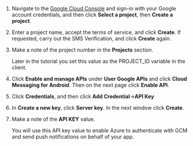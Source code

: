 1. Navigate to the [Google Cloud Console](https://console.developers.google.com/project) and sign-in with your Google account credentials, and then click **Select a project**, then **Create a project**.

2. Enter a project name, accept the terms of service, and click **Create**. If requested, carry out the SMS Verification, and click **Create** again.

3. Make a note of the project number in the **Projects** section. 

    Later in the tutorial you set this value as the PROJECT_ID variable in the client.

4. Click **Enable and manage APIs** under **User Google APIs** and click **Cloud Messaging for Android**. Then on the next page click **Enable API**. 

5. Click **Credentials**, and then click **Add Credential**->**API Key** 

6. In **Create a new key**, click **Server key**. In the next window click **Create**.

7. Make a note of the **API KEY** value.

    You will use this API key value to enable Azure to authenticate with GCM and send push notifications on behalf of your app.


